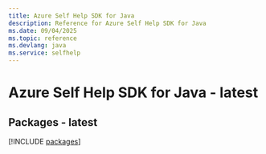 ```yaml
---
title: Azure Self Help SDK for Java
description: Reference for Azure Self Help SDK for Java
ms.date: 09/04/2025
ms.topic: reference
ms.devlang: java
ms.service: selfhelp
---
```

# Azure Self Help SDK for Java - latest
## Packages - latest
[!INCLUDE [packages](self-help-index.md)]